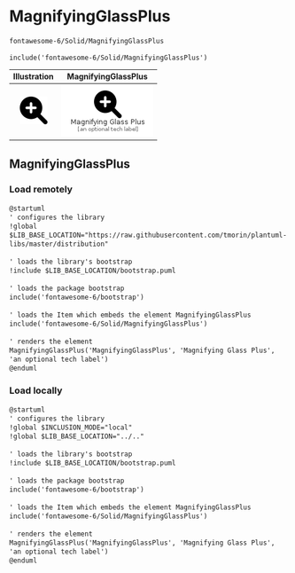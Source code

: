 # MagnifyingGlassPlus


```text
fontawesome-6/Solid/MagnifyingGlassPlus
```

```text
include('fontawesome-6/Solid/MagnifyingGlassPlus')
```



| Illustration | MagnifyingGlassPlus |
| :---: | :---: |
| ![illustration for Illustration](../../fontawesome-6/Solid/MagnifyingGlassPlus.png) | ![illustration for MagnifyingGlassPlus](../../fontawesome-6/Solid/MagnifyingGlassPlus.Local.png) |




## MagnifyingGlassPlus

### Load remotely
```plantuml
@startuml
' configures the library
!global $LIB_BASE_LOCATION="https://raw.githubusercontent.com/tmorin/plantuml-libs/master/distribution"

' loads the library's bootstrap
!include $LIB_BASE_LOCATION/bootstrap.puml

' loads the package bootstrap
include('fontawesome-6/bootstrap')

' loads the Item which embeds the element MagnifyingGlassPlus
include('fontawesome-6/Solid/MagnifyingGlassPlus')

' renders the element
MagnifyingGlassPlus('MagnifyingGlassPlus', 'Magnifying Glass Plus', 'an optional tech label')
@enduml
```

### Load locally
```plantuml
@startuml
' configures the library
!global $INCLUSION_MODE="local"
!global $LIB_BASE_LOCATION="../.."

' loads the library's bootstrap
!include $LIB_BASE_LOCATION/bootstrap.puml

' loads the package bootstrap
include('fontawesome-6/bootstrap')

' loads the Item which embeds the element MagnifyingGlassPlus
include('fontawesome-6/Solid/MagnifyingGlassPlus')

' renders the element
MagnifyingGlassPlus('MagnifyingGlassPlus', 'Magnifying Glass Plus', 'an optional tech label')
@enduml
```

